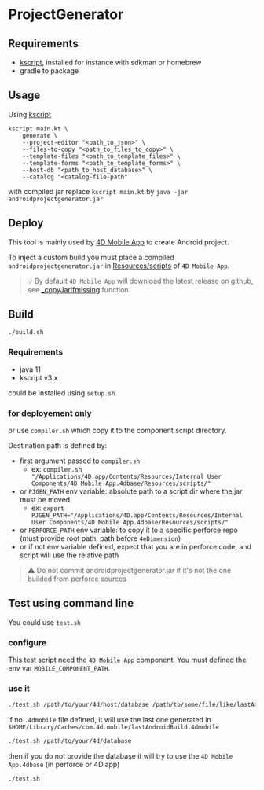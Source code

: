 # ProjectGenerator

## Requirements

- [kscript](https://github.com/holgerbrandl/kscript), installed for instance with sdkman or homebrew
- gradle to package

## Usage

Using [kscript](https://github.com/kscripting/kscript)

```shell
kscript main.kt \
    generate \
    --project-editor "<path_to_json>" \
    --files-to-copy "<path_to_files_to_copy>" \
    --template-files "<path_to_template_files>" \
    --template-forms "<path_to_template_forms>" \
    --host-db "<path_to_host_database>" \
	--catalog "<catalog-file-path"
```

with compiled jar replace `kscript main.kt` by `java -jar androidprojectgenerator.jar`

## Deploy

This tool is mainly used by [4D Mobile App](https://github.com/4d/4D-Mobile-App/blob/main/Resources/scripts/) to create Android project.

To inject a custom build you must place a compiled `androidprojectgenerator.jar` in [Resources/scripts](https://github.com/4d/4D-Mobile-App/blob/main/Resources/scripts/) of `4D Mobile App`.

> 💡 By default `4D Mobile App` will download the latest release on github, see [_copyJarIfmissing](https://github.com/4d/4D-Mobile-App/blob/main/Project/Sources/Classes/androidprojectgenerator.4dm#L92) function.

## Build

```shell
./build.sh
```

### Requirements

- java 11
- kscript v3.x

could be installed using `setup.sh`

### for deployement only

or use `compiler.sh` which copy it to the component script directory.

Destination path is defined by:

- first argument passed to `compiler.sh` 
  - ex: `compiler.sh "/Applications/4D.app/Contents/Resources/Internal User Components/4D Mobile App.4dbase/Resources/scripts/"`
- or `PJGEN_PATH` env variable: absolute path to a script dir where the jar must be moved 
  - ex: `export PJGEN_PATH="/Applications/4D.app/Contents/Resources/Internal User Components/4D Mobile App.4dbase/Resources/scripts/"`
- or `PERFORCE_PATH` env variable: to copy it to a specific perforce repo (must provide root path, path before `4eDimension`)
- or if not env variable defined, expect that you are in perforce code, and script will use the relative path

> ⚠️ Do not commit androidprojectgenerator.jar if it's not the one builded from perforce sources

## Test using command line

You could use `test.sh`

### configure

This test script need the `4D Mobile App` component. You must defined the env var `MOBILE_COMPONENT_PATH`.

### use it

```bash
./test.sh /path/to/your/4d/host/database /path/to/some/file/like/lastAndroidBuild.4dmobile
```

if no `.4dmobile` file defined, it will use the last one generated in `$HOME/Library/Caches/com.4d.mobile/lastAndroidBuild.4dmobile`

```bash
./test.sh /path/to/your/4d/database
```

then if you do not provide the database it will try to use the `4D Mobile App.4dbase` (in perforce or 4D.app)

```bash
./test.sh
```
